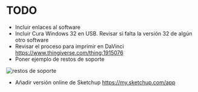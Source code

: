 # TODO  

* Incluir enlaces al software
* Incluir Cura Windows 32 en USB. Revisar si falta la versión 32 de algún otro software
* Revisar el proceso para imprimir en DaVinci https://www.thingiverse.com/thing:1915076
* Poner ejemplo de restos de soporte

![restos de soporte](https://thingiverse-production-new.s3.amazonaws.com/renders/fa/c6/02/f5/89/7d8e87bd8ac8d92b725c0f699989c902_display_large.jpg)

* Añadir versión online de Sketchup https://my.sketchup.com/app
